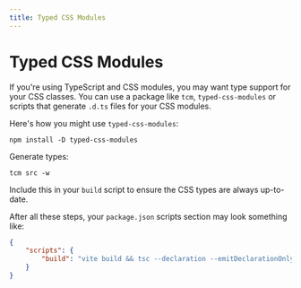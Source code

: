 ```yaml
---
title: Typed CSS Modules
---
```


# Typed CSS Modules

If you're using TypeScript and CSS modules, you may want type support for your CSS classes. You can use a package like `tcm`, `typed-css-modules` or scripts that generate `.d.ts` files for your CSS modules.

Here's how you might use `typed-css-modules`:

```
npm install -D typed-css-modules
```

Generate types:

```
tcm src -w
```

Include this in your `build` script to ensure the CSS types are always up-to-date.

After all these steps, your `package.json` scripts section may look something like:

```json
{
	"scripts": {
		"build": "vite build && tsc --declaration --emitDeclarationOnly --outDir dist/types && tcm src -w"
	}
}
```
